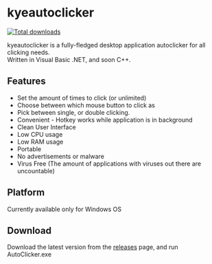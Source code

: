 # kyeautoclicker

[![Total downloads](https://img.shields.io/sourceforge/dt/kyeautoclicker.svg)](https://sourceforge.net/projects/kyeautoclicker/files/latest/download)

kyeautoclicker is a fully-fledged desktop application autoclicker for all clicking needs.
<br>Written in Visual Basic .NET, and soon C++.

## Features
* Set the amount of times to click (or unlimited)
* Choose between which mouse button to click as
* Pick between single, or double clicking.
* Convenient - Hotkey works while application is in background
* Clean User Interface
* Low CPU usage
* Low RAM usage
* Portable
* No advertisements or malware
* Virus Free (The amount of applications with viruses out there are uncountable)

## Platform
Currently available only for Windows OS

## Download ##
Download the latest version from the [releases](https://sourceforge.net/projects/kyeautoclicker/files/latest/download) page, and run AutoClicker.exe
